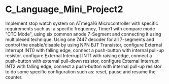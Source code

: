 # C_Language_Mini_Project2
 Implement stop watch system on ATmega16 Microcontroller with specific requirements such as: a specific frequency, Timer1 with compare mode "CTC Mode", using six common anode 7-Segment and connecting it using multiplexed technique. Using one 7447 decoder for all 7-segments and control the enable/disable by using NPN BJT Transistor, configure External Interrupt INT0 with falling edge, connect a push-button with internal pull-up resistor. configure External Interrupt INT1 with raising edge, connect a push-button with external pull-down resistor, configure External Interrupt INT2 with falling edge, connect a push-button with internal pull-up resistor to do some specific configuration such as: reset, pause and resume the counter.  
